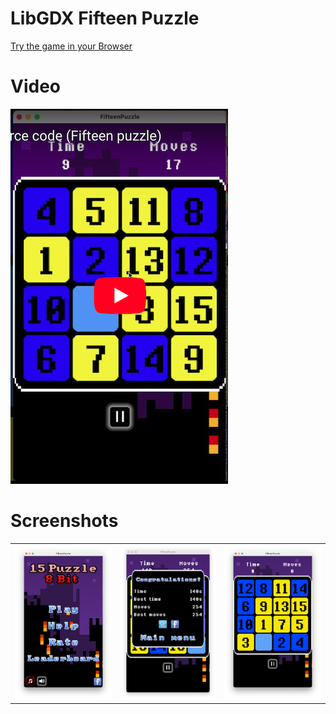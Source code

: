 # LibGDX Fifteen Puzzle

[Try the game in your Browser](https://yayo-arellano.github.io/libgdx_fifteen_puzzle/)

# Video

[![Youtube](https://github.com/Yayo-Arellano/libgdx_fifteen_puzzle/blob/master/screenshots/youtube.png?raw=true)](https://youtu.be/vh02HVyY5OA)

# Screenshots

||||
| ---------------- | --------------------- | --------------------- |
| ![Screenshot1](https://github.com/Yayo-Arellano/libgdx_fifteen_puzzle/blob/master/screenshots/image1.png?raw=true) | ![Screenshot2](https://github.com/Yayo-Arellano/libgdx_fifteen_puzzle/blob/master/screenshots/image2.png?raw=true) |![Screenshot3](https://github.com/Yayo-Arellano/libgdx_fifteen_puzzle/blob/master/screenshots/image3.png?raw=true) |


